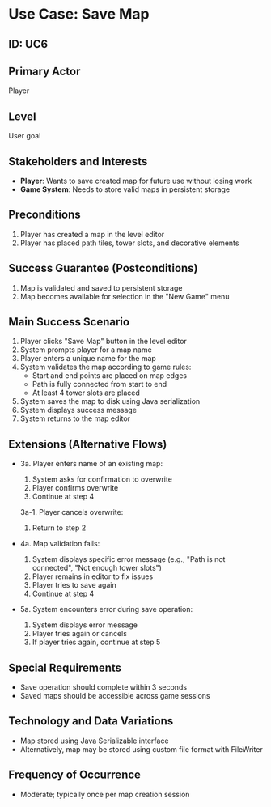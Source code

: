 # Use Case: Save Map

## ID: UC6

## Primary Actor
Player

## Level
User goal

## Stakeholders and Interests
- **Player**: Wants to save created map for future use without losing work
- **Game System**: Needs to store valid maps in persistent storage

## Preconditions
1. Player has created a map in the level editor
2. Player has placed path tiles, tower slots, and decorative elements

## Success Guarantee (Postconditions)
1. Map is validated and saved to persistent storage
2. Map becomes available for selection in the "New Game" menu

## Main Success Scenario
1. Player clicks "Save Map" button in the level editor
2. System prompts player for a map name
3. Player enters a unique name for the map
4. System validates the map according to game rules:
   - Start and end points are placed on map edges
   - Path is fully connected from start to end
   - At least 4 tower slots are placed
5. System saves the map to disk using Java serialization
6. System displays success message
7. System returns to the map editor

## Extensions (Alternative Flows)
- 3a. Player enters name of an existing map:
  1. System asks for confirmation to overwrite
  2. Player confirms overwrite
  3. Continue at step 4
  
  3a-1. Player cancels overwrite:
  1. Return to step 2

- 4a. Map validation fails:
  1. System displays specific error message (e.g., "Path is not connected", "Not enough tower slots")
  2. Player remains in editor to fix issues
  3. Player tries to save again
  4. Continue at step 4

- 5a. System encounters error during save operation:
  1. System displays error message
  2. Player tries again or cancels
  3. If player tries again, continue at step 5

## Special Requirements
- Save operation should complete within 3 seconds
- Saved maps should be accessible across game sessions

## Technology and Data Variations
- Map stored using Java Serializable interface
- Alternatively, map may be stored using custom file format with FileWriter

## Frequency of Occurrence
- Moderate; typically once per map creation session 